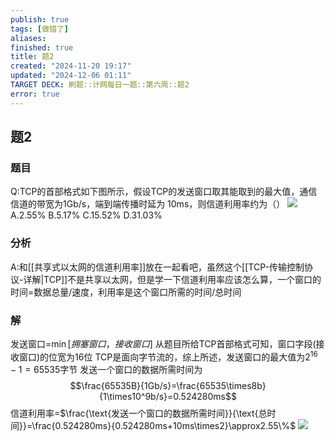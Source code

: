 ```yaml
---
publish: true
tags: [做错了]
aliases: 
finished: true
title: 题2
created: "2024-11-20 19:17"
updated: "2024-12-06 01:11"
TARGET DECK: 刷题::计网每日一题::第六周::题2
error: true
---
```

## 题2
### 题目
Q:TCP的首部格式如下图所示，假设TCP的发送窗口取其能取到的最大值，通信信道的带宽为1Gb/s，端到端传播时延为 $10\mathrm{ms}$，则信道利用率约为（）
![](https://img.hwenyi.live/202411211059448.webp)
A.2.55% 
B.5.17% 
C.15.52% 
D.31.03%
### 分析
A:和[[共享式以太网的信道利用率]]放在一起看吧，虽然这个[[TCP-传输控制协议-详解|TCP]]不是共享以太网，但是学一下信道利用率应该怎么算，一个窗口的时间=数据总量/速度，利用率是这个窗口所需的时间/总时间
### 解
发送窗口=$\min[拥塞窗口，接收窗口]$
从题目所给TCP首部格式可知，窗口字段(接收窗口)的位宽为16位
TCP是面向字节流的，综上所述，发送窗口的最大值为$2^{16}-1=65535$字节
发送一个窗口的数据所需时间为
$$\frac{65535B}{1Gb/s}=\frac{65535\times8b}{1\times10^9b/s}=0.524280ms$$
信道利用率=$\frac{\text{发送一个窗口的数据所需时间}}{\text{总时间}}=\frac{0.524280ms}{0.524280ms+10ms\times2}\approx2.55\%$
![](https://img.hwenyi.live/202411232226598.webp)

